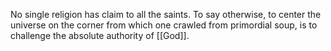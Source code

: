 No single religion has claim to all the saints. To say otherwise, to center the universe on the corner from which one crawled from primordial soup, is to challenge the absolute authority of [[God]].

